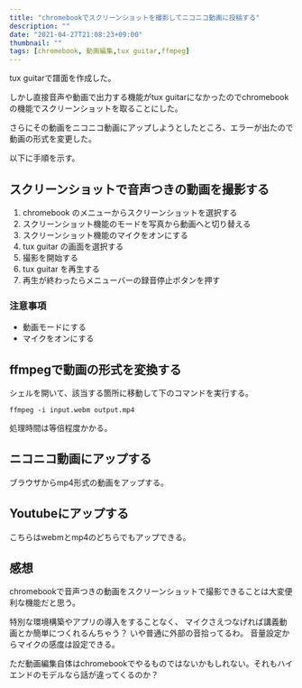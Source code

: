 ```yaml
---
title: "chromebookでスクリーンショットを撮影してニコニコ動画に投稿する"
description: ""
date: "2021-04-27T21:08:23+09:00"
thumbnail: ""
tags: [chromebook, 動画編集,tux guitar,ffmpeg]
---
```


tux guitarで譜面を作成した。

しかし直接音声や動画で出力する機能がtux guitarになかったのでchromebookの機能でスクリーンショットを取ることにした。

さらにその動画をニコニコ動画にアップしようとしたところ、エラーが出たので動画の形式を変更した。

以下に手順を示す。
## スクリーンショットで音声つきの動画を撮影する
1. chromebook のメニューからスクリーンショットを選択する
2. スクリーンショット機能のモードを写真から動画へと切り替える
3. スクリーンショット機能のマイクをオンにする
4. tux guitar の画面を選択する
5. 撮影を開始する
6. tux guitar を再生する
7. 再生が終わったらメニューバーの録音停止ボタンを押す

### 注意事項
- 動画モードにする
- マイクをオンにする

## ffmpegで動画の形式を変換する
シェルを開いて、該当する箇所に移動して下のコマンドを実行する。

```
ffmpeg -i input.webm output.mp4
```

処理時間は等倍程度かかる。

## ニコニコ動画にアップする
ブラウザからmp4形式の動画をアップする。

## Youtubeにアップする
こちらはwebmとmp4のどちらでもアップできる。

## 感想
chromebookで音声つきの動画をスクリーンショットで撮影できることは大変便利な機能だと思う。

特別な環境構築やアプリの導入をすることなく、
マイクさえつなげれば講義動画とか簡単につくれるんちゃう？
いや普通に外部の音拾ってるわ。
音量設定からマイクの感度は設定できる。

ただ動画編集自体はchromebookでやるものではないかもしれない。それもハイエンドのモデルなら話が違ってくるのか？